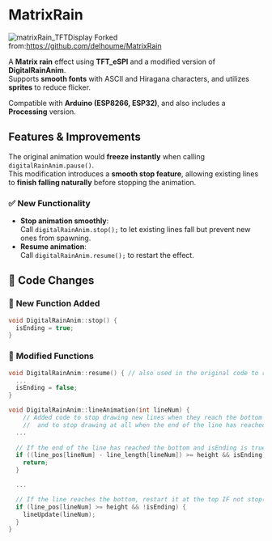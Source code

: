 # MatrixRain  

![matrixRain_TFTDisplay](https://github.com/user-attachments/assets/a754106c-ec9b-407c-b23e-888137f63c4e)
Forked from:https://github.com/delhoume/MatrixRain

A **Matrix rain** effect using **TFT_eSPI** and a modified version of **DigitalRainAnim**.  
Supports **smooth fonts** with ASCII and Hiragana characters, and utilizes **sprites** to reduce flicker.  

Compatible with **Arduino (ESP8266, ESP32)**, and also includes a **Processing** version.  

## Features & Improvements  

The original animation would **freeze instantly** when calling `digitalRainAnim.pause()`.  
This modification introduces a **smooth stop feature**, allowing existing lines to **finish falling naturally** before stopping the animation.  

### ✅ New Functionality  
- **Stop animation smoothly**:  
  Call `digitalRainAnim.stop();` to let existing lines fall but prevent new ones from spawning.  
- **Resume animation**:  
  Call `digitalRainAnim.resume();` to restart the effect.  

## 📝 Code Changes  

### 🔹 **New Function Added**  
```cpp
void DigitalRainAnim::stop() {
  isEnding = true;
}
```

### 🔹 **Modified Functions**
```cpp
void DigitalRainAnim::resume() { // also used in the original code to resume the animation after .pause()
  ...
  isEnding = false;
}

void DigitalRainAnim::lineAnimation(int lineNum) {  
    // Added code to stop drawing new lines when they reach the bottom of the screen
    //  and to stop drawing at all when the end of the line has reached the bottom.
  ...
  
  // If the end of the line has reached the bottom and isEnding is true, stop drawing  
  if ((line_pos[lineNum] - line_length[lineNum]) >= height && isEnding) {
    return;
  }

  ...

  // If the line reaches the bottom, restart it at the top IF not stop() -FLAG  
  if (line_pos[lineNum] >= height && !isEnding) {
    lineUpdate(lineNum);
  }
}
```

